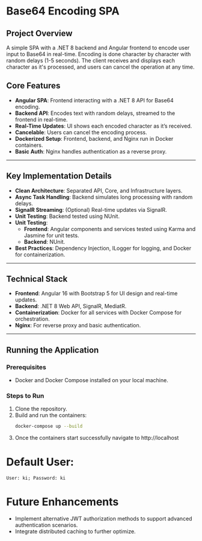 # Base64 Encoding SPA

## Project Overview

A simple SPA with a .NET 8 backend and Angular frontend to encode user input to Base64 in real-time. Encoding is done character by character with random delays (1-5 seconds). The client receives and displays each character as it's processed, and users can cancel the operation at any time.


## Core Features
- **Angular SPA**: Frontend interacting with a .NET 8 API for Base64 encoding.
- **Backend API**: Encodes text with random delays, streamed to the frontend in real-time.
- **Real-Time Updates**: UI shows each encoded character as it’s received.
- **Cancelable**: Users can cancel the encoding process.
- **Dockerized Setup**: Frontend, backend, and Nginx run in Docker containers.
- **Basic Auth**: Nginx handles authentication as a reverse proxy.

---

## Key Implementation Details

- **Clean Architecture**: Separated API, Core, and Infrastructure layers.
- **Async Task Handling**: Backend simulates long processing with random delays.
- **SignalR Streaming**: (Optional) Real-time updates via SignalR.
- **Unit Testing**: Backend tested using NUnit.
- **Unit Testing**: 
  - **Frontend**: Angular components and services tested using Karma and Jasmine for unit tests.
  - **Backend**: NUnit.
- **Best Practices**: Dependency Injection, ILogger for logging, and Docker for containerization.

---

## Technical Stack
- **Frontend**: Angular 16 with Bootstrap 5 for UI design and real-time updates.
- **Backend**: .NET 8 Web API, SignalR, MediatR.
- **Containerization**: Docker for all services with Docker Compose for orchestration.
- **Nginx**: For reverse proxy and basic authentication.

---

## Running the Application

### Prerequisites
- Docker and Docker Compose installed on your local machine.

### Steps to Run
1. Clone the repository.
2. Build and run the containers:
   ```bash
   docker-compose up --build
3. Once the containers start successfully navigate to http://localhost

# Default User:
```
User: ki; Password: ki
```

# Future Enhancements
- Implement alternative JWT authorization methods to support advanced authentication scenarios.
- Integrate distributed caching to further optimize.
